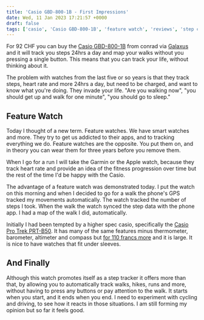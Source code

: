 ```yaml
---
title: 'Casio GBD-800-1B - First Impressions'
date: Wed, 11 Jan 2023 17:21:57 +0000
draft: false
tags: ['casio', 'Casio GBD-800-1B', 'feature watch', 'reviews', 'step counter', 'tracking']
---
```


For 92 CHF you can buy the [Casio GBD-800-1B](https://www.casio.com/intl/watches/gshock/product.GBD-800-1B/) from conrad via [Galaxus](https://www.galaxus.ch/de/s8/product/g-shock-gbd-800-hybrid-uhr-sportuhr-digitaluhr-4860-mm-armbanduhr-9397360?gclid=CjwKCAiA2fmdBhBpEiwA4CcHzS_TacuTEkihXRirwO-5eLDk8mrLJAOiP8jXeVem-DACH3E-c_An5hoCUSIQAvD_BwE&gclsrc=aw.ds) and it will track you steps 24hrs a day and map your walks without you pressing a single button. This means that you can track your life, without thinking about it.

The problem with watches from the last five or so years is that they track steps, heart rate and more 24hrs a day, but need to be charged, and want to know what you're doing. They invade your life. "Are you walking now", "you should get up and walk for one minute", "you should go to sleep."

Feature Watch
-------------

Today I thought of a new term. Feature watches. We have smart watches and more. They try to get us addicted to their apps, and to tracking everything we do. Feature watches are the opposite. You put them on, and in theory you can wear them for three years before you remove them.

When I go for a run I will take the Garmin or the Apple watch, because they track heart rate and provide an idea of the fitness progression over time but the rest of the time I'd be happy with the Casio.

The advantage of a feature watch was demonstrated today. I put the watch on this morning and when I decided to go for a walk the phone's GPS tracked my movements automatically. The watch tracked the number of steps I took. When the walk the watch synced the step data with the phone app. I had a map of the walk I did, automatically.

Initially I had been tempted by a higher spec casio, specifically the [Casio Pro Trek PRT-B50](https://www.casio.com/intl/watches/protrek/products/collection/prt-b50/). It has many of the same features minus thermometer, barometer, altimeter and compass but [for 110 francs more](https://www.galaxus.ch/de/s8/product/casio-pro-trek-digitaluhr-5750-mm-armbanduhr-11313240) and it is large. It is nice to have watches that fit under sleeves.

And Finally
-----------

Although this watch promotes itself as a step tracker it offers more than that, by allowing you to automatically track walks, hikes, runs and more, without having to press any buttons or pay attention to the walk. It starts when you start, and it ends when you end. I need to experiment with cycling and driving, to see how it reacts in those situations. I am still forming my opinion but so far it feels good.